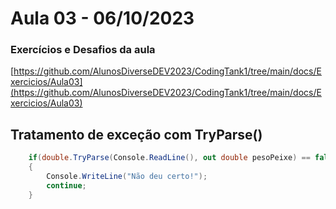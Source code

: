 # Aula 03 - 06/10/2023

### Exercícios e Desafios da aula
[https://github.com/AlunosDiverseDEV2023/CodingTank1/tree/main/docs/Exercicios/Aula03](https://github.com/AlunosDiverseDEV2023/CodingTank1/tree/main/docs/Exercicios/Aula03)

## Tratamento de exceção com TryParse()

``` csharp
    if(double.TryParse(Console.ReadLine(), out double pesoPeixe) == false)
    {
        Console.WriteLine("Não deu certo!");
        continue;
    }
```